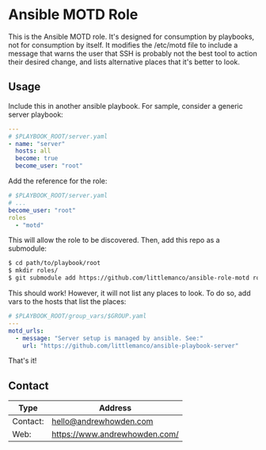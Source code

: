 # Ansible MOTD Role

This is the Ansible MOTD role. It's designed for consumption by playbooks, not for consumption by itself.
It modifies the /etc/motd file to include a message that warns the user that SSH is probably not the best tool to
action their desired change, and lists alternative places that it's better to look.

## Usage

Include this in another ansible playbook. For sample, consider a generic server playbook:

```yaml
---
# $PLAYBOOK_ROOT/server.yaml
- name: "server"
  hosts: all
  become: true
  become_user: "root"
```

Add the reference for the role:

```yaml
# $PLAYBOOK_ROOT/server.yaml
# ...
become_user: "root"
roles
  - "motd"
```

This will allow the role to be discovered. Then, add this repo as a submodule:

```bash
$ cd path/to/playbook/root
$ mkdir roles/
$ git submodule add https://github.com/littlemanco/ansible-role-motd roles/motd
```

This should work! However, it will not list any places to look. To do so, add vars to the hosts that list the places:

```yaml
# $PLAYBOOK_ROOT/group_vars/$GROUP.yaml
---
motd_urls:
  - message: "Server setup is managed by ansible. See:"
    url: "https://github.com/littlemanco/ansible-playbook-server"
```

That's it!

## Contact

| Type     | Address                       |
|----------|-------------------------------|
| Contact: | hello@andrewhowden.com        |
| Web:     | https://www.andrewhowden.com/ |
